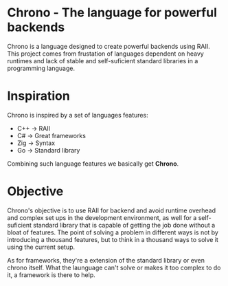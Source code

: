 # Chrono - The language for powerful backends

Chrono is a language designed to create powerful backends using RAII. This project comes from frustation of languages dependent on heavy runtimes and lack of stable 
and self-suficient standard libraries in a programming language. 

# Inspiration 

Chrono is inspired by a set of languages features: 

- C++ → RAII 
- C# → Great frameworks 
- Zig → Syntax 
- Go → Standard library 

Combining such language features we basically get **Chrono**. 

# Objective

Chrono's objective is to use RAII for backend and avoid runtime overhead and complex set ups in the development environment, as well for a self-suficient standard
library that is capable of getting the job done without a bloat of features. The point of solving a problem in different ways is not by introducing a thousand 
features, but to think in a thousand ways to solve it using the current setup. 

As for frameworks, they're a extension of the standard library or even chrono itself. What the launguage can't solve or makes it too complex to do it, a framework 
is there to help. 


